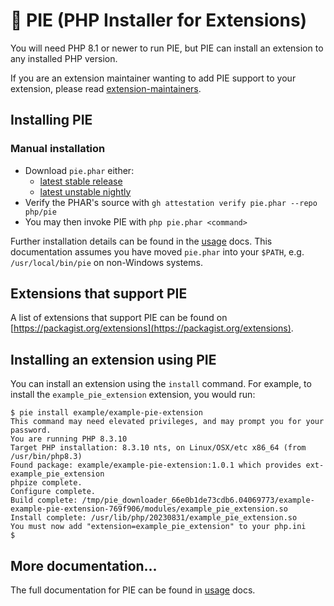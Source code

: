 # 🥧 PIE (PHP Installer for Extensions)

You will need PHP 8.1 or newer to run PIE, but PIE can install an extension to
any installed PHP version.

If you are an extension maintainer wanting to add PIE support to your extension,
please read [extension-maintainers](./docs/extension-maintainers.md).

## Installing PIE

### Manual installation

- Download `pie.phar` either:
  - [latest stable release](https://github.com/php/pie/releases)
  - [latest unstable nightly](https://php.github.io/pie/pie-nightly.phar)
- Verify the PHAR's source with `gh attestation verify pie.phar --repo php/pie`
- You may then invoke PIE with `php pie.phar <command>`

Further installation details can be found in the [usage](./docs/usage.md) docs.
This documentation assumes you have moved `pie.phar` into your `$PATH`, e.g.
`/usr/local/bin/pie` on non-Windows systems.

## Extensions that support PIE

A list of extensions that support PIE can be found on
[https://packagist.org/extensions](https://packagist.org/extensions).

## Installing an extension using PIE

You can install an extension using the `install` command. For example, to
install the `example_pie_extension` extension, you would run:

```shell
$ pie install example/example-pie-extension
This command may need elevated privileges, and may prompt you for your password.
You are running PHP 8.3.10
Target PHP installation: 8.3.10 nts, on Linux/OSX/etc x86_64 (from /usr/bin/php8.3)
Found package: example/example-pie-extension:1.0.1 which provides ext-example_pie_extension
phpize complete.
Configure complete.
Build complete: /tmp/pie_downloader_66e0b1de73cdb6.04069773/example-example-pie-extension-769f906/modules/example_pie_extension.so
Install complete: /usr/lib/php/20230831/example_pie_extension.so
You must now add "extension=example_pie_extension" to your php.ini
$
```

## More documentation...

The full documentation for PIE can be found in [usage](./docs/usage.md) docs.
